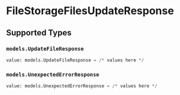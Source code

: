 # FileStorageFilesUpdateResponse


## Supported Types

### `models.UpdateFileResponse`

```python
value: models.UpdateFileResponse = /* values here */
```

### `models.UnexpectedErrorResponse`

```python
value: models.UnexpectedErrorResponse = /* values here */
```

